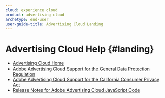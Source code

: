 ```yaml
---
cloud: experience cloud
product: advertising cloud
archetype: end-user
user-guide-title: Advertising Cloud Landing
---
```


# Advertising Cloud Help {#landing}

+ [Advertising Cloud Home](landing-home.md)
+ [Adobe Advertising Cloud Support for the General Data Protection Regulation](ad-cloud-gdpr.md)
+ [Adobe Advertising Cloud Support for the California Consumer Privacy Act](ad-cloud-ccpa.md)
+ [Release Notes for Adobe Advertising Cloud JavaScript Code](release-notes-js.md)
